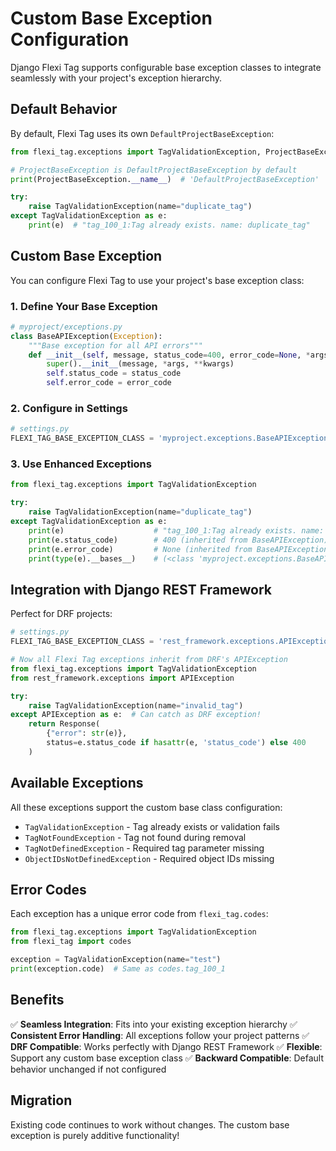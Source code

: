 # Custom Base Exception Configuration

Django Flexi Tag supports configurable base exception classes to integrate seamlessly with your project's exception hierarchy.

## Default Behavior

By default, Flexi Tag uses its own `DefaultProjectBaseException`:

```python
from flexi_tag.exceptions import TagValidationException, ProjectBaseException

# ProjectBaseException is DefaultProjectBaseException by default
print(ProjectBaseException.__name__)  # 'DefaultProjectBaseException'

try:
    raise TagValidationException(name="duplicate_tag")
except TagValidationException as e:
    print(e)  # "tag_100_1:Tag already exists. name: duplicate_tag"
```

## Custom Base Exception

You can configure Flexi Tag to use your project's base exception class:

### 1. Define Your Base Exception

```python
# myproject/exceptions.py
class BaseAPIException(Exception):
    """Base exception for all API errors"""
    def __init__(self, message, status_code=400, error_code=None, *args, **kwargs):
        super().__init__(message, *args, **kwargs)
        self.status_code = status_code
        self.error_code = error_code
```

### 2. Configure in Settings

```python
# settings.py
FLEXI_TAG_BASE_EXCEPTION_CLASS = 'myproject.exceptions.BaseAPIException'
```

### 3. Use Enhanced Exceptions

```python
from flexi_tag.exceptions import TagValidationException

try:
    raise TagValidationException(name="duplicate_tag")
except TagValidationException as e:
    print(e)                    # "tag_100_1:Tag already exists. name: duplicate_tag"
    print(e.status_code)        # 400 (inherited from BaseAPIException)
    print(e.error_code)         # None (inherited from BaseAPIException)
    print(type(e).__bases__)    # (<class 'myproject.exceptions.BaseAPIException'>,)
```

## Integration with Django REST Framework

Perfect for DRF projects:

```python
# settings.py
FLEXI_TAG_BASE_EXCEPTION_CLASS = 'rest_framework.exceptions.APIException'

# Now all Flexi Tag exceptions inherit from DRF's APIException
from flexi_tag.exceptions import TagValidationException
from rest_framework.exceptions import APIException

try:
    raise TagValidationException(name="invalid_tag")
except APIException as e:  # Can catch as DRF exception!
    return Response(
        {"error": str(e)},
        status=e.status_code if hasattr(e, 'status_code') else 400
    )
```

## Available Exceptions

All these exceptions support the custom base class configuration:

- `TagValidationException` - Tag already exists or validation fails
- `TagNotFoundException` - Tag not found during removal
- `TagNotDefinedException` - Required tag parameter missing
- `ObjectIDsNotDefinedException` - Required object IDs missing

## Error Codes

Each exception has a unique error code from `flexi_tag.codes`:

```python
from flexi_tag.exceptions import TagValidationException
from flexi_tag import codes

exception = TagValidationException(name="test")
print(exception.code)  # Same as codes.tag_100_1
```

## Benefits

✅ **Seamless Integration**: Fits into your existing exception hierarchy
✅ **Consistent Error Handling**: All exceptions follow your project patterns
✅ **DRF Compatible**: Works perfectly with Django REST Framework
✅ **Flexible**: Support any custom base exception class
✅ **Backward Compatible**: Default behavior unchanged if not configured

## Migration

Existing code continues to work without changes. The custom base exception is purely additive functionality!
